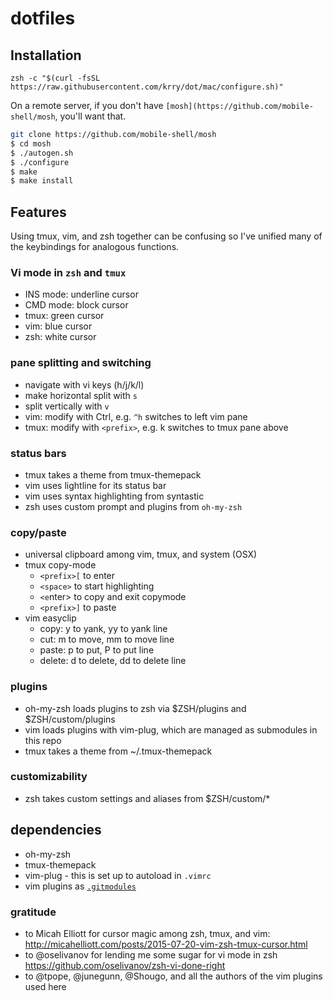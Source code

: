 # dotfiles

## Installation

```
zsh -c "$(curl -fsSL https://raw.githubusercontent.com/krry/dot/mac/configure.sh)"
```

On a remote server, if you don't have `[mosh](https://github.com/mobile-shell/mosh`, you'll want that.

``` sh
git clone https://github.com/mobile-shell/mosh
$ cd mosh
$ ./autogen.sh
$ ./configure
$ make
$ make install
```

## Features

Using tmux, vim, and zsh together can be confusing
so I've unified many of the keybindings for analogous functions.

### Vi mode in `zsh` and `tmux`
- INS mode: underline cursor
- CMD mode: block cursor
- tmux: green cursor
- vim: blue cursor
- zsh: white cursor

### pane splitting and switching
- navigate with vi keys (h/j/k/l)
- make horizontal split with `s`
- split vertically with `v`
- vim: modify with Ctrl, e.g. `^h` switches to left vim pane
- tmux: modify with `<prefix>`, e.g. <C-a>k switches to tmux pane above

### status bars
- tmux takes a theme from tmux-themepack
- vim uses lightline for its status bar
- vim uses syntax highlighting from syntastic
- zsh uses custom prompt and plugins from `oh-my-zsh`

### copy/paste
- universal clipboard among vim, tmux, and system (OSX)
- tmux copy-mode
  - `<prefix>[` to enter
  - `<space>` to start highlighting
  - `<e`nter> to copy and exit copymode
  - `<prefix>]` to paste
- vim easyclip
  - copy: y to yank, yy to yank line
  - cut: m to move, mm to move line
  - paste: p to put, P to put line
  - delete: d to delete, dd to delete line


### plugins
- oh-my-zsh loads plugins to zsh via $ZSH/plugins and $ZSH/custom/plugins
- vim loads plugins with vim-plug, which are managed as submodules in this repo
- tmux takes a theme from ~/.tmux-themepack

### customizability
- zsh takes custom settings and aliases from $ZSH/custom/*

## dependencies
- oh-my-zsh
- tmux-themepack
- vim-plug - this is set up to autoload in `.vimrc`
- vim plugins as [`.gitmodules`](./.gitmodules)

### gratitude
- to Micah Elliott for cursor magic among zsh, tmux, and vim: http://micahelliott.com/posts/2015-07-20-vim-zsh-tmux-cursor.html
- to @oselivanov for lending me some sugar for vi mode in zsh https://github.com/oselivanov/zsh-vi-done-right
- to @tpope, @junegunn, @Shougo, and all the authors of the vim plugins used here
